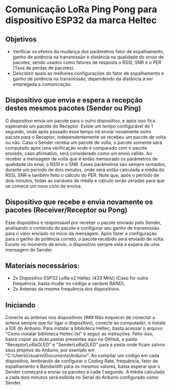 # Comunicação LoRa Ping Pong para dispositivo ESP32 da marca Heltec

## 


## Objetivos
  - Verificar os efeitos da mudança dos parâmetros fator de espalhamento, ganho de potência na transmissão e distância na qualidade do envio de pacotes, sendo usados como fatores de resposta o RSSI, SNR e o PER (Taxa de perdas de pacotes).
  - Descobrir quais as melhores configurações do fator de espalhamento e ganho de potência na transmissão, dependendo da distância a ser empregada a comunicação.

## Dispositivo que envia e espera a recepção destes mesmos pacotes (Sender ou Ping)
  O dispositivo envia um pacote para o outro dispositivo, e após isso fica esperando um pacote do Receptor. Existe um tempo configurável de 1 segundo, onde após passado esse tempo irá enviar novamente outro pacote para o Receptor, independentemente se recebeu um pacote de volta ou não. Caso o Sender receba um pacote de volta, o pacote somente será computado após uma verificação onde é comparado com o pacote enviado, caso afirmativo, será considerado como um envio válido.
  Ao receber a mensagem de volta que é então mensurado os parâmetros de qualidade do sinal, o RSSI e o SNR. Esses parâmetros são sempre somados, durante um período de dois minutos, onde será então calculada a média do RSSI, SNR e também feito o cálculo do PER. Note que, após o período de dois minutos, todas as variáveis de média e cálculo serão zeradas para que se comece um novo ciclo de envios.

## Dispositivo que recebe e envia novamente os pacotes (Receiver/Receptor ou Pong)
  Esse dispositivo é responsável por receber o pacote enviado pelo Sender, analisando o conteúdo do pacote e configurar seu ganho de transmissão para o valor enviado no início da mensagem. Após fazer a configuração para o ganho de potência correto, o pacote recebido será enviado de volta. Exceto no momento de envio, o dispositivo sempre está à espera de uma mensagem do Sender.
  
## Materiais necessários:
  - 2x Dispositivo ESP32 LoRa v2 Heltec (433 MHz)  (Caso for outra frequência, basta mudar no código a variável BAND);
  - 2x Antenas da mesma frequência dos dispositivos.
  
## Iniciando
  Conecte as antenas nos dispositivos (### Não esquecer de conectar a antena sempre que for ligar o dispositivo), conecte ao computador, e instale a IDE do Arduino. Para instalar a biblioteca Heltec, basta acessar o arquivo "Como instalar biblioteca Heltec.txt" e seguir as instruções. Feito isso, basta copiar as duas pastas presentes aqui no GitHub, a pasta "ReceptorLoRaOLED" e "SenderLoRaOLED" para a pasta onde ficam salvos seus projetos do Arduino, por exemplo em "C:\Users\Usuario\Documents\Arduino".
  Ao compilar um código em cada dispositivo, lembrando de configurar o Coding Rate, frequência, fator de espalhamento e Bandwidth para os mesmos valores, basta esperar que o Sender começará a enviar os pacotes a cada 1 segundo. A média calculada a cada dois minutos será exibida no Serial do Arduino configurado como Sender.

  
